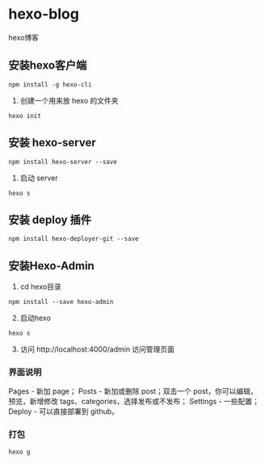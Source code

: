 # hexo-blog
hexo博客


## 安装hexo客户端
```
npm install -g hexo-cli
```
1. 创建一个用来放 hexo 的文件夹
```
hexo init
```

## 安装 hexo-server
```
npm install hexo-server --save
```

1. 启动 server
```
hexo s
```

## 安装 deploy 插件
```
npm install hexo-deployer-git --save
```

## 安装Hexo-Admin
1. cd hexo目录
```
npm install --save hexo-admin

```

2. 启动hexo

```
hexo s
```
3. 访问 http://localhost:4000/admin 访问管理页面

### 界面说明
Pages - 新加 page；
Posts - 新加或删除 post；双击一个 post，你可以编辑，预览，新增修改 tags、categories，选择发布或不发布；
Settings - 一些配置；
Deploy - 可以直接部署到 github。


### 打包
```
hexo g
```